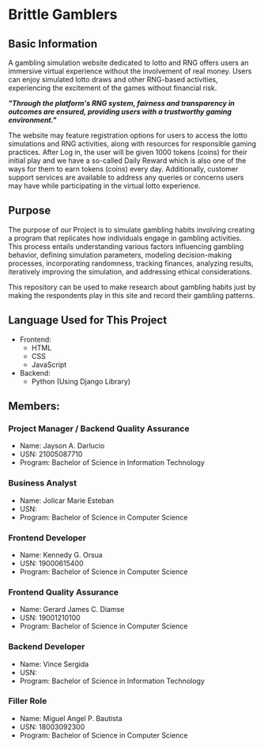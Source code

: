 # Brittle Gamblers 

## Basic Information
A gambling simulation website dedicated to lotto and RNG offers users an immersive virtual experience without the involvement of real money. Users can enjoy simulated lotto draws and other RNG-based activities, experiencing the excitement of the games without financial risk. 

***"Through the platform's RNG system, fairness and transparency in outcomes are ensured, providing users with a trustworthy gaming environment."***

 The website may feature registration options for users to access the lotto simulations and RNG activities, along with resources for responsible gaming practices. After Log in, the user will be given 1000 tokens (coins) for their initial play and we have a so-called Daily Reward which is also one of the ways for them to earn tokens (coins) every day.  Additionally, customer support services are available to address any queries or concerns users may have while participating in the virtual lotto experience.

 ## Purpose
 The purpose of our Project is to simulate gambling habits involving creating a program that replicates how individuals engage in gambling activities. This process entails understanding various factors influencing gambling behavior, defining simulation parameters, modeling decision-making processes, incorporating randomness, tracking finances, analyzing results, iteratively improving the simulation, and addressing ethical considerations. 
 
 This repository can be used to make research about gambling habits just by making the respondents play in this site and record their gambling patterns.

 ## Language Used for This Project
 - Frontend:
 	- HTML
 	- CSS
 	- JavaScript
 - Backend:
	- Python (Using Django Library)


## Members:
### Project Manager / Backend Quality Assurance
- Name: Jayson A. Darlucio
- USN: 21005087710
- Program: Bachelor of Science in Information Technology
### Business Analyst
- Name: Jolicar Marie Esteban
- USN: 
- Program: Bachelor of Science in Computer Science
### Frontend Developer
- Name: Kennedy G. Orsua
- USN: 19000615400
- Program: Bachelor of Science in Computer Science
### Frontend Quality Assurance
- Name: Gerard James C. Diamse
- USN: 19001210100
- Program: Bachelor of Science in Computer Science
### Backend Developer
- Name: Vince Sergida
- USN:
- Program: Bachelor of Science in Information Technology
### Filler Role
- Name: Miguel Angel P. Bautista
- USN: 18003092300
- Program: Bachelor of Science in Computer Science

